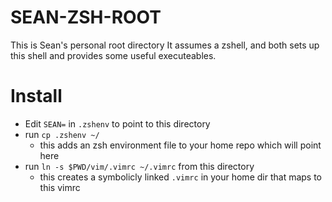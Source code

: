 # SEAN-ZSH-ROOT

This is Sean's personal root directory
It assumes a zshell, 
and both sets up this shell and provides some useful executeables.

# Install

* Edit `SEAN=` in `.zshenv` to point to this directory
* run `cp .zshenv ~/`
  * this adds an zsh environment file to your home repo which will point here
* run `ln -s $PWD/vim/.vimrc ~/.vimrc` from this directory
  * this creates a symbolicly linked `.vimrc` in your home dir that maps 
  to this vimrc

